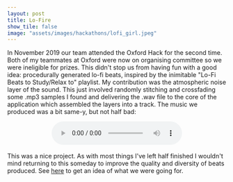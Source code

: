 ```yaml
---
layout: post
title: Lo-Fire
show_tile: false
image: "assets/images/hackathons/lofi_girl.jpeg"
---
```

In November 2019 our team attended the Oxford Hack for the second time. Both of my teammates at Oxford were now on organising committee so we were ineligible for prizes. This didn't stop us from having fun with a good idea: procedurally generated lo-fi beats, inspired by the inimitable "Lo-Fi Beats to Study/Relax to" playlist. My contribution was the atmospheric noise layer of the sound. This just involved randomly stitching and crossfading some .mp3 samples I found and delivering the .wav file to the core of the application which assembled the layers into a track. The music we produced was a bit same-y, but not half bad:

<div style="text-align: center;">
<audio controls>
    <source src="/assets/same-y_music.mp3" type="audio/mpeg">
    Your browser does not support the audio element.
</audio>
</div>
<br>
This was a nice project. As with most things I've left half finished I wouldn't mind returning to this someday to improve the quality and diversity of beats produced. See <a href="https://www.youtube.com/watch?v=5qap5aO4i9A">here</a> to get an idea of what we were going for.